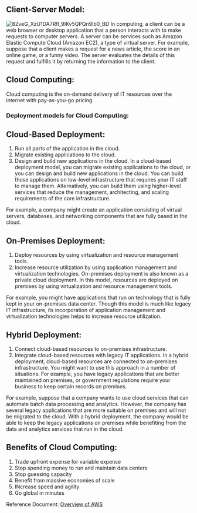 ## Client-Server Model: 
![8ZveG_XzU1DA7Rfl_9IKv5QPQn9lb0_BD](https://user-images.githubusercontent.com/63433077/165832647-e722b6ad-d69f-4580-bb2c-4c59b12c42af.png)
In computing, a client can be a web browser or desktop application that a person interacts with to make requests to computer servers. A server can be services such as Amazon Elastic Compute Cloud (Amazon EC2), a type of virtual server.
For example, suppose that a client makes a request for a news article, the score in an online game, or a funny video. The server evaluates the details of this request and fulfills it by returning the information to the client.

## Cloud Computing:
Cloud computing is the on-demand delivery of IT resources over the internet with pay-as-you-go pricing.

### Deployment models for Cloud Computing:

## Cloud-Based Deployment: 
1. Run all parts of the application in the cloud.
2. Migrate existing applications to the cloud.
3. Design and build new applications in the cloud.
In a cloud-based deployment model, you can migrate existing applications to the cloud, or you can design and build new applications in the cloud. You can build those applications on low-level infrastructure that requires your IT staff to manage them. Alternatively, you can build them using higher-level services that reduce the management, architecting, and scaling requirements of the core infrastructure.

For example, a company might create an application consisting of virtual servers, databases, and networking components that are fully based in the cloud.

## On-Premises Deployment: 
1. Deploy resources by using virtualization and resource management tools.
2. Increase resource utilization by using application management and virtualization technologies.
On-premises deployment is also known as a private cloud deployment. In this model, resources are deployed on premises by using virtualization and resource management tools.

For example, you might have applications that run on technology that is fully kept in your on-premises data center. Though this model is much like legacy IT infrastructure, its incorporation of application management and virtualization technologies helps to increase resource utilization.

## Hybrid Deployment:
1. Connect cloud-based resources to on-premises infrastructure.
2. Integrate cloud-based resources with legacy IT applications.
In a hybrid deployment, cloud-based resources are connected to on-premises infrastructure. You might want to use this approach in a number of situations. For example, you have legacy applications that are better maintained on premises, or government regulations require your business to keep certain records on premises.

For example, suppose that a company wants to use cloud services that can automate batch data processing and analytics. However, the company has several legacy applications that are more suitable on premises and will not be migrated to the cloud. With a hybrid deployment, the company would be able to keep the legacy applications on premises while benefiting from the data and analytics services that run in the cloud.

## Benefits of Cloud Computing: 
1. Trade upfront expense for variable expense
2. Stop spending money to run and maintain data centers
3. Stop guessing capacity
4. Benefit from massive economies of scale
5. INcrease speed and agility
6. Go global in minutes 

Reference Document: [Overview of AWS](https://d0.awsstatic.com/whitepapers/aws-overview.pdf)
